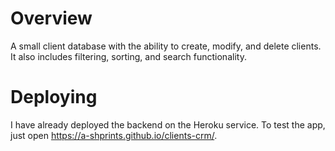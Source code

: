 # Overview
A small client database with the ability to create, modify, and delete clients. It also includes filtering, sorting, and search functionality.

# Deploying
I have already deployed the backend on the Heroku service. To test the app, just open https://a-shprints.github.io/clients-crm/.

